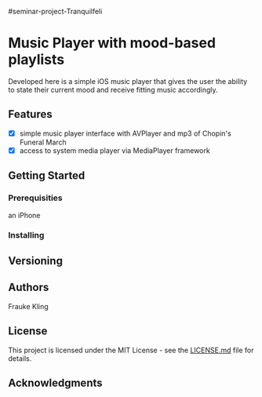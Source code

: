 #seminar-project-Tranquilfeli

# Music Player with mood-based playlists

Developed here is a simple iOS music player that gives the user the ability to state their current mood and receive fitting music accordingly.

## Features ##

- [x] simple music player interface with AVPlayer and mp3 of Chopin's Funeral March
- [x] access to system media player via MediaPlayer framework

## Getting Started


### Prerequisities

an iPhone


### Installing



## Versioning
 

## Authors

Frauke Kling

## License

This project is licensed under the MIT License - see the [LICENSE.md](LICENSE.md) file for details.


## Acknowledgments


